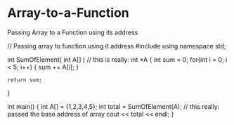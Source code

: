 # Array-to-a-Function
Passing Array to a Function using its address





// Passing array to function using it address
#include <iostream>
using namespace std;

int SumOfElement( int A[] )   // this is really: int *A
{
    int sum = 0;
    for(int i = 0; i < 5; i++)
    {
        sum += A[i];
    }
    
    return sum;
}

int main()
{
    int A[] = {1,2,3,4,5};
    int total = SumOfElement(A);    // this really: passed the base address of array
    cout << total << endl;
}
